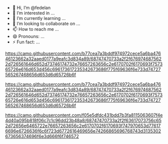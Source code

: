 - 👋 Hi, I’m @fedelan
- 👀 I’m interested in ...
- 🌱 I’m currently learning ...
- 💞️ I’m looking to collaborate on ...
- 📫 How to reach me ...
- 😄 Pronouns: ...
- ⚡ Fun fact: ...

<!---
fedelan/fedelan is a ✨ special ✨ repository because its `README.md` (this file) appears on your GitHub profile.
You can click the Preview link to take a look at your changes.
--->

</a>https://camo.githubusercontent.com/b77cea7a3bddf974972cece5a6ba47646123662a32aaed0177a9eafc3d834a89/68747470733a2f2f6769746875622d726561646d652d73746174732e76657263656c2e6170702f6170693f757365726e616d653d456c696173617235342673686f775f69636f6e733d74727565267468656d653d6d65726b6f


https://camo.githubusercontent.com/b77cea7a3bddf974972cece5a6ba47646123662a32aaed0177a9eafc3d834a89/68747470733a2f2f6769746875622d726561646d652d73746174732e76657263656c2e6170702f6170693f757365726e616d653d456c696173617235342673686f775f69636f6e733d74727565267468656d653d6d65726b6f


https://camo.githubusercontent.com/f05e5dfdc431bdd7b3fa8115063607f4e4d40a095b818f06c7c1c96dd23b48a8/68747470733a2f2f63617073756c652d72656e6465722e76657263656c2e6170702f6170693f747970653d776176696e6726636f6c6f723d6772616469656e74266865696768743d3135302673656374696f6e3d666f6f746572
